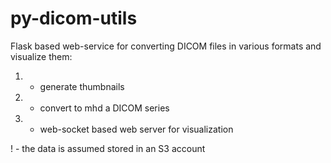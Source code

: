 # py-dicom-utils

Flask based web-service for converting DICOM files in various formats and visualize them:

1. - generate thumbnails
2. - convert to mhd a DICOM series
3. - web-socket based web server for visualization

! - the data is assumed stored in an S3 account
